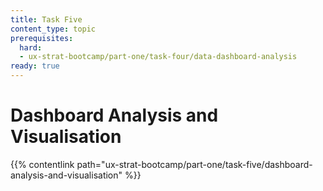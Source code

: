 ```yaml
---
title: Task Five
content_type: topic
prerequisites:
  hard:
  - ux-strat-bootcamp/part-one/task-four/data-dashboard-analysis
ready: true
---
```


# **Dashboard Analysis and Visualisation** 

{{% contentlink path="ux-strat-bootcamp/part-one/task-five/dashboard-analysis-and-visualisation" %}}

